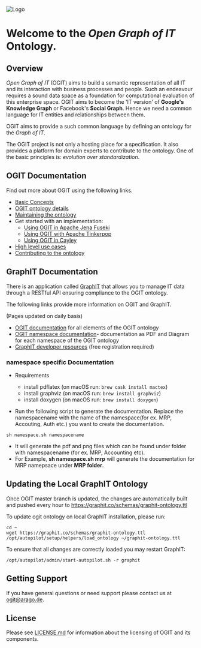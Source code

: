 ![Logo](/docs/images/OGIT_Logo.jpg)
# Welcome to the _Open Graph of IT_ Ontology. 

## Overview

_Open Graph of IT_ (OGIT) aims to build a semantic representation of all IT and its interaction with business processes and people.
Such an endeavour requires a sound data space as a foundation for computational evaluation of this enterprise space.
OGIT aims to become the 'IT version' of **Google's Knowledge Graph** or Facebook's **Social Graph**.
Hence we need a common language for IT entities and relationships between them.

OGIT aims to provide a such common language by defining an ontology for the _Graph of IT_.

The OGIT project is not only a hosting place for a specification. It also
provides a platform for domain experts to contribute to the ontology.
One of the basic principles is: _evolution over standardization_.

## OGIT Documentation

Find out more about OGIT using the following links.

* [Basic Concepts](https://github.com/arago/OGIT/wiki/Basic-Concepts)
* [OGIT ontology details](https://github.com/arago/OGIT/wiki/OGIT-ontology-details)
* [Maintaining the ontology](https://github.com/arago/OGIT/wiki/Maintaining-the-ontology)
* Get started with an implementation:
	+ [Using OGIT in Apache Jena Fuseki](https://github.com/arago/OGIT/wiki/Using-Fuseki)
	+ [Using OGIT with Apache Tinkerpop](https://github.com/arago/OGIT/wiki/Using-Tinkerpop)
	+ [Using OGIT in Cayley](https://github.com/arago/OGIT/wiki/Using-Cayley)
* [High level use cases](https://github.com/arago/OGIT/wiki/High-level-use-cases)
* [Contributing to the ontology](https://github.com/arago/OGIT/wiki/Contributing)

## GraphIT Documentation

There is an application called [GraphIT](https://graphit.co) that allows you to
manage IT data through a RESTful API ensuring compliance to the OGIT ontology.

The following links provide more information on OGIT and GraphIT.

(Pages updated on daily basis)

* [OGIT documentation](https://arago.github.io/OGIT/) for all elements of the OGIT ontology
* [OGIT namespace documentation](https://arago.github.io/OGIT/downloads)- documentation as PDF and Diagram for each namespace of the OGIT ontology
* [GraphIT developer resources](https://docs.hiro.arago.co) (free registration required)

### namespace specific Documentation
* Requirements
  + install pdflatex (on macOS run: `brew cask install mactex`)
  + install graphviz (on macOS run: `brew install graphviz`)
  + install doxygen (on macOS run: `brew install doxygen`)

* Run the following script to generate the documentation. Replace the namespacename with the name of the namespace(for ex. MRP, Accouting, Auth etc.) you want to create the documentation.  
````
sh namespace.sh namespacename
````
* It will generate the pdf and png files which can be found under folder with namespacename (for ex. MRP, Accounting etc). 
* For Example, **sh namespace.sh mrp** will generate the documentation for MRP namepsace under **MRP folder**.
## Updating the Local GraphIT Ontology

Once OGIT master branch is updated, the changes are automatically built and pushed every hour to
https://graphit.co/schemas/graphit-ontology.ttl

To update ogit ontology on local GraphIT installation, please run:

```
cd ~
wget https://graphit.co/schemas/graphit-ontology.ttl
/opt/autopilot/setup/helpers/load_ontology ~/graphit-ontology.ttl
```

To ensure that all changes are correctly loaded you may restart GraphIT:
```
/opt/autopilot/admin/start-autopilot.sh -r graphit
```

## Getting Support

If you have general questions or need support please contact us at <ogit@arago.de>.

## License

Please see [LICENSE.md](LICENSE.md) for information about the licensing of OGIT and its components.








